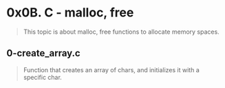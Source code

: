 # 0x0B. C - malloc, free
> This topic is about malloc, free functions to allocate memory spaces.

## 0-create_array.c
> Function that creates an array of chars, and initializes it with a specific char.
